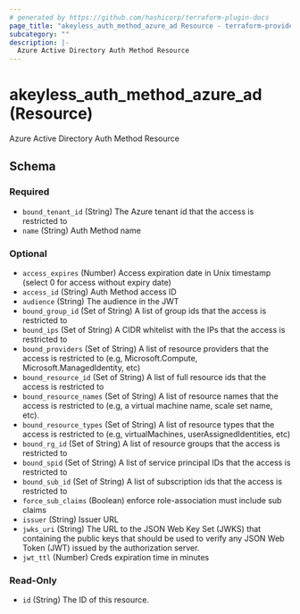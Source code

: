 ```yaml
---
# generated by https://github.com/hashicorp/terraform-plugin-docs
page_title: "akeyless_auth_method_azure_ad Resource - terraform-provider-akeyless"
subcategory: ""
description: |-
  Azure Active Directory Auth Method Resource
---
```


# akeyless_auth_method_azure_ad (Resource)

Azure Active Directory Auth Method Resource



<!-- schema generated by tfplugindocs -->
## Schema

### Required

- `bound_tenant_id` (String) The Azure tenant id that the access is restricted to
- `name` (String) Auth Method name

### Optional

- `access_expires` (Number) Access expiration date in Unix timestamp (select 0 for access without expiry date)
- `access_id` (String) Auth Method access ID
- `audience` (String) The audience in the JWT
- `bound_group_id` (Set of String) A list of group ids that the access is restricted to
- `bound_ips` (Set of String) A CIDR whitelist with the IPs that the access is restricted to
- `bound_providers` (Set of String) A list of resource providers that the access is restricted to (e.g, Microsoft.Compute, Microsoft.ManagedIdentity, etc)
- `bound_resource_id` (Set of String) A list of full resource ids that the access is restricted to
- `bound_resource_names` (Set of String) A list of resource names that the access is restricted to (e.g, a virtual machine name, scale set name, etc).
- `bound_resource_types` (Set of String) A list of resource types that the access is restricted to (e.g, virtualMachines, userAssignedIdentities, etc)
- `bound_rg_id` (Set of String) A list of resource groups that the access is restricted to
- `bound_spid` (Set of String) A list of service principal IDs that the access is restricted to
- `bound_sub_id` (Set of String) A list of subscription ids that the access is restricted to
- `force_sub_claims` (Boolean) enforce role-association must include sub claims
- `issuer` (String) Issuer URL
- `jwks_uri` (String) The URL to the JSON Web Key Set (JWKS) that containing the public keys that should be used to verify any JSON Web Token (JWT) issued by the authorization server.
- `jwt_ttl` (Number) Creds expiration time in minutes

### Read-Only

- `id` (String) The ID of this resource.


